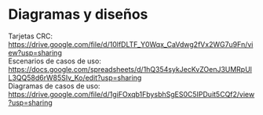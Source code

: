 # Diagramas y diseños
Tarjetas CRC: 
https://drive.google.com/file/d/10lfDLTF_Y0Wqx_CaVdwg2fVx2WG7u9Fn/view?usp=sharing  
Escenarios de casos de uso:
https://docs.google.com/spreadsheets/d/1hQ354sykJecKvZOenJ3UMRpUlL3QQ58d6rW85SIv_Ko/edit?usp=sharing  
Diagramas de casos de uso:
https://drive.google.com/file/d/1giFOxqb1FbysbhSgES0C5IPDuit5CQf2/view?usp=sharing  
